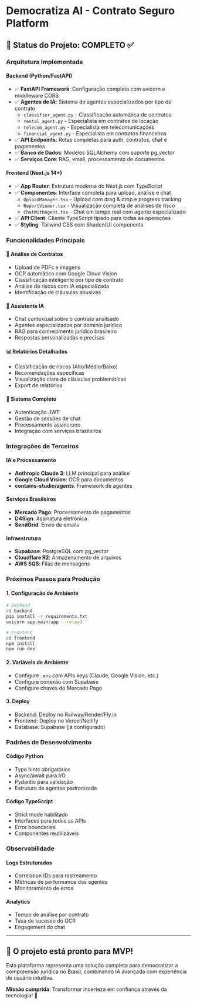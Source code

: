 # Democratiza AI - Contrato Seguro Platform

## 🎯 Status do Projeto: COMPLETO ✅

### Arquitetura Implementada

#### Backend (Python/FastAPI)
- ✅ **FastAPI Framework**: Configuração completa com uvicorn e middleware CORS
- ✅ **Agentes de IA**: Sistema de agentes especializados por tipo de contrato
  - `classifier_agent.py` - Classificação automática de contratos
  - `rental_agent.py` - Especialista em contratos de locação
  - `telecom_agent.py` - Especialista em telecomunicações
  - `financial_agent.py` - Especialista em contratos financeiros
- ✅ **API Endpoints**: Rotas completas para auth, contratos, chat e pagamentos
- ✅ **Banco de Dados**: Modelos SQLAlchemy com suporte pg_vector
- ✅ **Serviços Core**: RAG, email, processamento de documentos

#### Frontend (Next.js 14+)
- ✅ **App Router**: Estrutura moderna do Next.js com TypeScript
- ✅ **Componentes**: Interface completa para upload, análise e chat
  - `UploadManager.tsx` - Upload com drag & drop e progress tracking
  - `ReportViewer.tsx` - Visualização completa de análises de risco
  - `ChatWithAgent.tsx` - Chat em tempo real com agente especializado
- ✅ **API Client**: Cliente TypeScript tipado para todas as operações
- ✅ **Styling**: Tailwind CSS com Shadcn/UI components

### Funcionalidades Principais

#### 📄 Análise de Contratos
- Upload de PDFs e imagens
- OCR automático com Google Cloud Vision
- Classificação inteligente por tipo de contrato
- Análise de riscos com IA especializada
- Identificação de cláusulas abusivas

#### 🤖 Assistente IA
- Chat contextual sobre o contrato analisado
- Agentes especializados por domínio jurídico
- RAG para conhecimento jurídico brasileiro
- Respostas personalizadas e precisas

#### 📊 Relatórios Detalhados
- Classificação de riscos (Alto/Médio/Baixo)
- Recomendações específicas
- Visualização clara de cláusulas problemáticas
- Export de relatórios

#### 🔐 Sistema Completo
- Autenticação JWT
- Gestão de sessões de chat
- Processamento assíncrono
- Integração com serviços brasileiros

### Integrações de Terceiros

#### IA e Processamento
- **Anthropic Claude 3**: LLM principal para análise
- **Google Cloud Vision**: OCR para documentos
- **contains-studio/agents**: Framework de agentes

#### Serviços Brasileiros
- **Mercado Pago**: Processamento de pagamentos
- **D4Sign**: Assinatura eletrônica
- **SendGrid**: Envio de emails

#### Infraestrutura
- **Supabase**: PostgreSQL com pg_vector
- **Cloudflare R2**: Armazenamento de arquivos
- **AWS SQS**: Filas de mensagens

### Próximos Passos para Produção

#### 1. Configuração de Ambiente
```bash
# Backend
cd backend
pip install -r requirements.txt
uvicorn app.main:app --reload

# Frontend  
cd frontend
npm install
npm run dev
```

#### 2. Variáveis de Ambiente
- Configure `.env` com APIs keys (Claude, Google Vision, etc.)
- Configure conexão com Supabase
- Configure chaves do Mercado Pago

#### 3. Deploy
- Backend: Deploy no Railway/Render/Fly.io
- Frontend: Deploy no Vercel/Netlify
- Database: Supabase (já configurado)

### Padrões de Desenvolvimento

#### Código Python
- Type hints obrigatórios
- Async/await para I/O
- Pydantic para validação
- Estrutura de agentes padronizada

#### Código TypeScript
- Strict mode habilitado
- Interfaces para todas as APIs
- Error boundaries
- Componentes reutilizáveis

### Observabilidade

#### Logs Estruturados
- Correlation IDs para rastreamento
- Métricas de performance dos agentes
- Monitoramento de erros

#### Analytics
- Tempo de análise por contrato
- Taxa de sucesso do OCR
- Engagement do chat

---

## 🚀 O projeto está pronto para MVP!

Esta plataforma representa uma solução completa para democratizar a compreensão jurídica no Brasil, combinando IA avançada com experiência de usuário intuitiva.

**Missão cumprida**: Transformar incerteza em confiança através da tecnologia! 🎉
